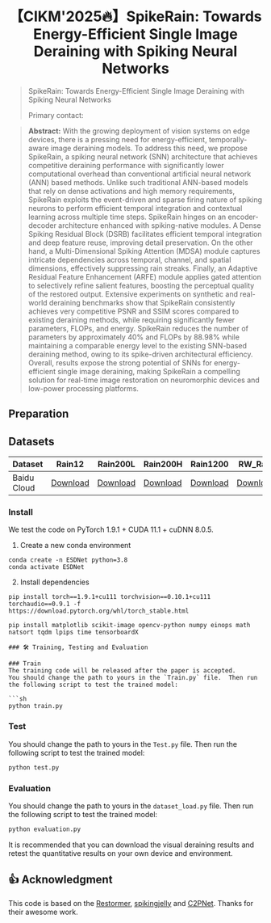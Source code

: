 <!---
# Learning A Spiking Neural Network for Efficient Image Deraining
[![GoogleDrive](https://img.shields.io/badge/Data-GoogleDrive-brightgreen)](https://drive.google.com/drive/folders/1KRR_L276nviPT9JFPL9zfBiZVKJO6dM1?usp=drive_link)
[![BaiduPan](https://img.shields.io/badge/Data-BaiduPan-brightgreen)](https://pan.baidu.com/s/1TlgoslD-hIzySDL8l6gekw?pwd=pu2t)
--->
<div align="center">

# 【CIKM'2025🔥】SpikeRain: Towards Energy-Efficient Single Image Deraining with Spiking Neural Networks
</div>

> SpikeRain: Towards Energy-Efficient Single Image Deraining with Spiking Neural Networks
> 
>  
>
> 
>
> Primary contact: 

> **Abstract:** 
With the growing deployment of vision systems on edge devices, there is a pressing need for energy-efficient, temporally-aware image deraining models. To address this need, we propose SpikeRain, a spiking neural network (SNN) architecture that achieves competitive deraining performance with significantly lower computational overhead than conventional artificial neural network (ANN) based methods. Unlike such traditional ANN-based models that rely on dense activations and high memory requirements, SpikeRain exploits the event-driven and sparse firing nature of spiking neurons to perform efficient temporal integration and contextual learning across multiple time steps. SpikeRain hinges on an encoder-decoder architecture enhanced with spiking-native modules. A Dense Spiking Residual Block (DSRB) facilitates efficient temporal integration and deep feature reuse, improving detail preservation. On the other hand, a Multi-Dimensional Spiking Attention (MDSA) module captures intricate dependencies across temporal, channel, and spatial dimensions, effectively suppressing rain streaks. Finally, an Adaptive Residual Feature Enhancement (ARFE) module applies gated attention to selectively refine salient features, boosting the perceptual quality of the restored output. Extensive experiments on synthetic and real-world deraining benchmarks show that SpikeRain consistently achieves very competitive PSNR and SSIM scores compared to existing deraining methods, while requiring significantly fewer parameters, FLOPs, and energy. SpikeRain reduces the number of parameters by approximately 40\% and FLOPs by 88.98\% while maintaining a comparable energy level to the existing SNN-based deraining method, owing to its spike-driven architectural efficiency. Overall, results expose the strong potential of SNNs for energy-efficient single image deraining, making SpikeRain a compelling solution for real-time image restoration on neuromorphic devices and low-power processing platforms.


<!---
## News

- **July 4, 2023:** Paper submitted. 
- **Sep 13, 2023:** The basic version is released, including codes, pre-trained models on the Sate 1k dataset, and the used dataset.
- **Sep 14, 2023:** RICE dataset updated.
  ** Sep 15, 2023:** The [visual results on Sate 1K](https://pan.baidu.com/s/1dToHnHI9GVaHQ3-I6OIbpA?pwd=rs1k) and [real-world dataset RSSD300](https://pan.baidu.com/s/1OZUWj8eo6EmP5Rh8DE1mrA?pwd=8ad5) are updated.-->


## Preparation

## Datasets
<table>
<thead>
  <tr>
    <th>Dataset</th>
    <th>Rain12</th>
    <th>Rain200L</th>
    <th>Rain200H</th>
    <th>Rain1200</th>
    <th>RW_Rain</th>
  </tr>
</thead>
<tbody>
  <tr>
    <td>Baidu Cloud</td>
    <td> <a href="https://pan.baidu.com/s/1mrXshB3Y0qO205aRR_lZaw?pwd=9ojl 提取码：9ojl">Download</a> </td>
    <td align="center"> <a href="https://pan.baidu.com/s/1wzvNW7UgLsSZbLd_lFfpyA?pwd=s6v0 提取码：s6v0 ">Download</a> </td>
    <td> <a href="https://pan.baidu.com/s/1pPF4CL7rvKRVvkVkJ0C8RA?pwd=k2iv 提取码：k2iv">Download</a> </td>
    <td> <a href="https://pan.baidu.com/s/1RlzbJa8XtCBUHXrJfxqiIQ?pwd=ajnz 提取码：ajnz">Download</a> </td>
    <td> <a href="https://pan.baidu.com/s/1GM85dkgxf8CyuwlhOV4e8Q?pwd=23vf 提取码：23vf">Download</a> </td>
  </tr>
</tbody>
</table>


### Install

We test the code on PyTorch 1.9.1 + CUDA 11.1 + cuDNN 8.0.5.

1. Create a new conda environment
```
conda create -n ESDNet python=3.8
conda activate ESDNet 
```

2. Install dependencies
```
pip install torch==1.9.1+cu111 torchvision==0.10.1+cu111 torchaudio==0.9.1 -f https://download.pytorch.org/whl/torch_stable.html

pip install matplotlib scikit-image opencv-python numpy einops math natsort tqdm lpips time tensorboardX
```


```
### 🛠️ Training, Testing and Evaluation

### Train
The training code will be released after the paper is accepted.
You should change the path to yours in the `Train.py` file.  Then run the following script to test the trained model:

```sh
python train.py
```

### Test
You should change the path to yours in the `Test.py` file.  Then run the following script to test the trained model:

```sh
python test.py
```


### Evaluation
You should change the path to yours in the `dataset_load.py` file.  Then run the following script to test the trained model:

```sh
python evaluation.py
```
It is recommended that you can download the visual deraining results and retest the quantitative results on your own device and environment.



## 👍 Acknowledgment

This code is based on the [Restormer](https://github.com/swz30/Restormer), [spikingjelly](https://github.com/fangwei123456/spikingjelly) and [C2PNet](https://github.com/YuZheng9/C2PNet). Thanks for their awesome work.
